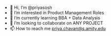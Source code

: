 - 👋 Hi, I’m @priyasosh
- 👀 I’m interested in Product Management Roles
- 🌱 I’m currently learning BBA + Data Analysis
- 💞️ I’m looking to collaborate on ANY PROJECT
- 📫 How to reach me priya.chavan@s.amity.edu

<!---
priyasosh/priyasosh is a ✨ special ✨ repository because its `README.md` (this file) appears on your GitHub profile.
You can click the Preview link to take a look at your changes.
--->
